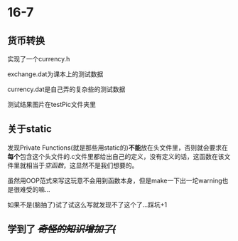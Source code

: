# 16-7

## 货币转换

实现了一个currency.h

exchange.dat为课本上的测试数据

currency.dat是自己弄的复杂些的测试数据

测试结果图片在testPic文件夹里

## 关于static

发现Private Functions(就是那些用static的)**不能**放在头文件里，否则就会要求在**每个**包含这个头文件的.c文件里都给出自己的定义，没有定义的话，这函数在该文件里就相当于*空函数*，这显然不是我们想要的。

虽然用OOP范式来写这玩意不会用到函数本身，但是make一下出一坨warning也是很难受的嘛...

如果不是(脑抽了)试了试这么写就发现不了这个了...踩坑+1

## **学到了** *~~奇怪的知识增加了(~~*
